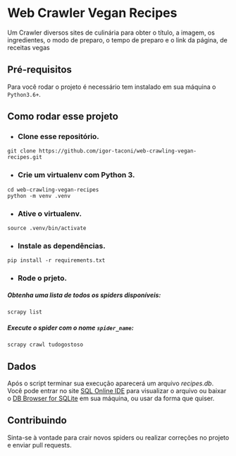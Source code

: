 # Web Crawler Vegan Recipes

Um Crawler diversos sites de culinária para obter o título, a imagem, os ingredientes, o modo de preparo, o tempo de preparo e o link da página, de receitas vegas

## Pré-requisitos
Para você rodar o projeto é necessário tem instalado em sua máquina o `Python3.6+`.

## Como rodar esse projeto
-   ### Clone esse repositório.
```
git clone https://github.com/igor-taconi/web-crawling-vegan-recipes.git
```
-   ### Crie um virtualenv com Python 3.
```
cd web-crawling-vegan-recipes
python -m venv .venv
```
-   ### Ative o virtualenv.
```
source .venv/bin/activate
```
-   ### Instale as dependências.
```
pip install -r requirements.txt
```
-   ### Rode o prjeto.  
##### Obtenha uma lista de todos os spiders disponíveis:
```
scrapy list
```
##### Execute o spider com o nome `spider_name`:
```
scrapy crawl tudogostoso
```

## Dados
Após o script terminar sua execução aparecerá um arquivo _recipes.db_.  
Você pode entrar no site [SQL Online IDE](https://sqliteonline.com/) para visualizar o arquivo ou baixar o [DB Browser for SQLite](https://sqlitebrowser.org/dl/) em sua máquina, ou usar da forma que quiser.

## Contribuindo
Sinta-se à vontade para crair novos spiders ou realizar correções no projeto e enviar pull requests.
